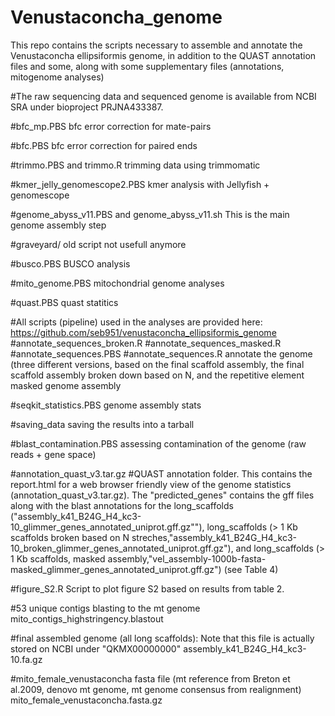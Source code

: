 # Venustaconcha_genome
This repo contains the scripts necessary to assemble and annotate the Venustaconcha ellipsiformis genome, in addition to the QUAST annotation files and some, along with some supplementary files (annotations, mitogenome analyses)

#The raw sequencing data and sequenced genome is available from NCBI SRA under bioproject PRJNA433387.

#bfc_mp.PBS
bfc error correction for mate-pairs

#bfc.PBS
bfc error correction for paired ends

#trimmo.PBS and trimmo.R
trimming data using trimmomatic

#kmer_jelly_genomescope2.PBS
kmer analysis with Jellyfish + genomescope

#genome_abyss_v11.PBS and genome_abyss_v11.sh
This is the main genome assembly step

#graveyard/
old script not usefull anymore

#busco.PBS
BUSCO analysis

#mito_genome.PBS
mitochondrial genome analyses

#quast.PBS
quast statitics

#All scripts (pipeline) used in the analyses are provided here: https://github.com/seb951/venustaconcha_ellipsiformis_genome
#annotate_sequences_broken.R
#annotate_sequences_masked.R
#annotate_sequences.PBS
#annotate_sequences.R
annotate the genome (three different versions, based on the final scaffold assembly, the final scaffold assembly broken down based on N, 
and the repetitive element masked genome assembly 

#seqkit_statistics.PBS
genome assembly stats

#saving_data
saving the results into a tarball

#blast_contamination.PBS
assessing contamination of the genome (raw reads + gene space)

#annotation_quast_v3.tar.gz
#QUAST annotation folder. This contains the report.html for a web browser friendly view of the genome statistics (annotation_quast_v3.tar.gz). The "predicted_genes" contains
the gff files along with the blast annotations  for the long_scaffolds ("assembly_k41_B24G_H4_kc3-10_glimmer_genes_annotated_uniprot.gff.gz""),	long_scaffolds (> 1 Kb scaffolds broken based on N streches,"assembly_k41_B24G_H4_kc3-10_broken_glimmer_genes_annotated_uniprot.gff.gz"), and long_scaffolds (> 1 Kb scaffolds, masked assembly,"vel_assembly-1000b-fasta-masked_glimmer_genes_annotated_uniprot.gff.gz") (see Table 4)

#figure_S2.R
Script to plot figure S2 based on results from table 2.

#53 unique contigs blasting to the mt genome
mito_contigs_highstringency.blastout

#final assembled genome (all long scaffolds): Note that this file is actually stored on NCBI under "QKMX00000000"
assembly_k41_B24G_H4_kc3-10.fa.gz

#mito_female_venustaconcha fasta file (mt reference from Breton et al.2009, denovo mt genome, mt genome consensus from realignment)
mito_female_venustaconcha.fasta.gz




